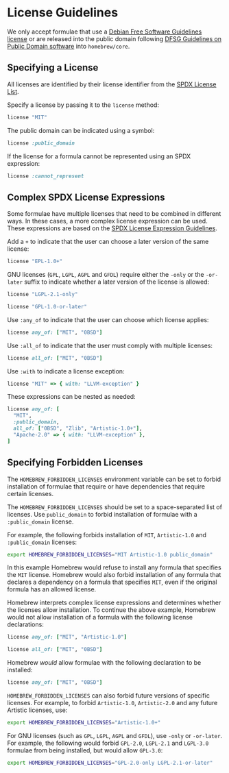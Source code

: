 # License Guidelines

We only accept formulae that use a [Debian Free Software Guidelines license](https://wiki.debian.org/DFSGLicenses) or are released into the public domain following [DFSG Guidelines on Public Domain software](https://wiki.debian.org/DFSGLicenses#Public_Domain) into `homebrew/core`.

## Specifying a License

All licenses are identified by their license identifier from the [SPDX License List](https://spdx.org/licenses/).

Specify a license by passing it to the `license` method:

```ruby
license "MIT"
```

The public domain can be indicated using a symbol:

```ruby
license :public_domain
```

If the license for a formula cannot be represented using an SPDX expression:

```ruby
license :cannot_represent
```

## Complex SPDX License Expressions

Some formulae have multiple licenses that need to be combined in different ways. In these cases, a more complex license expression can be used. These expressions are based on the [SPDX License Expression Guidelines](https://spdx.github.io/spdx-spec/appendix-IV-SPDX-license-expressions/).

Add a `+` to indicate that the user can choose a later version of the same license:

```ruby
license "EPL-1.0+"
```

GNU licenses (`GPL`, `LGPL`, `AGPL` and `GFDL`) require either the `-only` or the `-or-later` suffix to indicate whether a later version of the license is allowed:

```ruby
license "LGPL-2.1-only"
```

```ruby
license "GPL-1.0-or-later"
```

Use `:any_of` to indicate that the user can choose which license applies:

```ruby
license any_of: ["MIT", "0BSD"]
```

Use `:all_of` to indicate that the user must comply with multiple licenses:

```ruby
license all_of: ["MIT", "0BSD"]
```

Use `:with` to indicate a license exception:

```ruby
license "MIT" => { with: "LLVM-exception" }
```

These expressions can be nested as needed:

```ruby
license any_of: [
  "MIT",
  :public_domain,
  all_of: ["0BSD", "Zlib", "Artistic-1.0+"],
  "Apache-2.0" => { with: "LLVM-exception" },
]
```

## Specifying Forbidden Licenses

The `HOMEBREW_FORBIDDEN_LICENSES` environment variable can be set to forbid installation of formulae that require or have dependencies that require certain licenses.

The `HOMEBREW_FORBIDDEN_LICENSES` should be set to a space-separated list of licenses. Use `public_domain` to forbid installation of formulae with a `:public_domain` license.

For example, the following forbids installation of `MIT`, `Artistic-1.0` and `:public_domain` licenses:

```bash
export HOMEBREW_FORBIDDEN_LICENSES="MIT Artistic-1.0 public_domain"
```

In this example Homebrew would refuse to install any formula that specifies the `MIT` license. Homebrew would also forbid installation of any formula that declares a dependency on a formula that specifies `MIT`, even if the original formula has an allowed license.

Homebrew interprets complex license expressions and determines whether the licenses allow installation. To continue the above example, Homebrew would not allow installation of a formula with the following license declarations:

```ruby
license any_of: ["MIT", "Artistic-1.0"]
```

```ruby
license all_of: ["MIT", "0BSD"]
```

Homebrew _would_ allow formulae with the following declaration to be installed:

```ruby
license any_of: ["MIT", "0BSD"]
```

`HOMEBREW_FORBIDDEN_LICENSES` can also forbid future versions of specific licenses. For example, to forbid `Artistic-1.0`, `Artistic-2.0` and any future Artistic licenses, use:

```bash
export HOMEBREW_FORBIDDEN_LICENSES="Artistic-1.0+"
```

For GNU licenses (such as `GPL`, `LGPL`, `AGPL` and `GFDL`), use `-only` or `-or-later`. For example, the following would forbid `GPL-2.0`, `LGPL-2.1` and `LGPL-3.0` formulae from being installed, but would allow `GPL-3.0`:

```bash
export HOMEBREW_FORBIDDEN_LICENSES="GPL-2.0-only LGPL-2.1-or-later"
```
